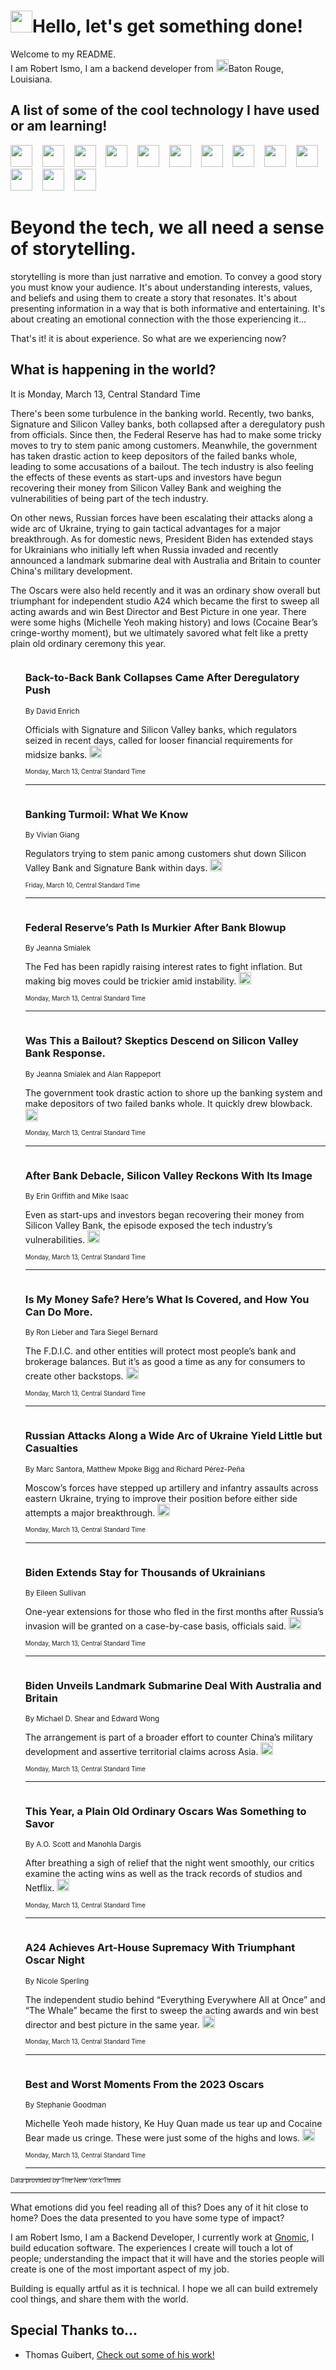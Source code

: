 <h1><img src="https://emojis.slackmojis.com/emojis/images/1643514375/3493/hot-coffee.gif?1643514375" width="35"/>Hello, let's get something done!</h1>

<p>Welcome to my README.<br/>
I am Robert Ismo, I am a backend developer from <img src="https://emojis.slackmojis.com/emojis/images/1638395689/50435/moulin_rouge.png?1638395689" width="20"/>Baton Rouge, Louisiana.</p>
<h2>A list of some of the cool technology I have used or am learning!</h2>
<p>
<img src="https://emojis.slackmojis.com/emojis/images/1643516091/21142/meow_bongotap.gif?1643516091" width="35" alt="">
<img src="https://img.shields.io/badge/Favorite%20Frontend%20Framework-SvelteKit-f83903" alt="">
<img src="https://img.shields.io/badge/Second%20Favorite-Vue-40b581" alt="">
<img src="https://img.shields.io/badge/Most%20Used%20Runtime-Nodejs-78b061" alt="">
<img src="https://emojis.slackmojis.com/emojis/images/1643517416/34482/fire.gif?1643517416" width="35" alt="">
<img src="https://img.shields.io/badge/Javascript%20But%20Better-Typescript-0078ca" alt="">
<img src="https://img.shields.io/badge/Favorite%20Language-Elixir-3e244d" alt="">
<img src="https://img.shields.io/badge/Containerize%20Everything-Docker-6ac9ef" alt="">
<img src="https://emojis.slackmojis.com/emojis/images/1643514596/5999/meow_party.gif?1643514596" width="35" alt="">
<img src="https://img.shields.io/badge/API%20Love%20Language-Graphql-de32a5" alt="">
<img src="https://img.shields.io/badge/Our%20Favorite%20Version%20Controller-Git-e94f33" alt="">
<img src="https://img.shields.io/badge/Favorite%20Database-Redis-d42d1d" alt="">
<img src="https://emojis.slackmojis.com/emojis/images/1643514559/5584/deployparrot.gif?1643514559" width="35" alt="">
<img src="https://img.shields.io/badge/Container%20Interstate-RabbitMQ-f66200" alt="">
<img src="https://img.shields.io/badge/Gotta%20Learn-Kubernetes-316adf" alt="">
<img src="https://img.shields.io/badge/Really%20Mature%20Now-WASM-654fef" alt="">
<img src="https://emojis.slackmojis.com/emojis/images/1666642497/61942/dance_vibe.gif?1666642497" width="35" alt="">
<img src="https://img.shields.io/badge/For%20My%20M1-ARM64-657d96" alt="">
<img src="https://img.shields.io/badge/Loving%20This%20So%20Much-TailwindCSS-17bcb5" alt="">
<img src="https://img.shields.io/badge/Cool%20Build%20Tool-Vite-f9cb24" alt="">
<img src="https://emojis.slackmojis.com/emojis/images/1669231376/62819/working-on-it.gif?1669231376" width="35" alt="">
<img src="https://img.shields.io/badge/Fun%20and%20Easy%20Database-MongoDB-5f8c49" alt="">
<img src="https://img.shields.io/badge/JS%20Life%20Support-NPM-c73737" alt="">
<img src="https://img.shields.io/badge/I%20Liked%20It-DynamoDB-0073b9" alt="">
<img src="https://emojis.slackmojis.com/emojis/images/1643514045/46/question.gif?1643514045" width="35" alt="">
<img src="https://img.shields.io/badge/cool-React-60d6f9" alt="">
<img src="https://img.shields.io/badge/Future%20Big%20Project-Lambda-f37e00" alt="">
<img src="https://img.shields.io/badge/NPM%20But%20Better-PNPM-f1aa07" alt="">
<img src="https://emojis.slackmojis.com/emojis/images/1643514943/9662/fbwow.gif?1643514943" width="35" alt="">
<img src="https://img.shields.io/badge/First%20Language-C-662079" alt="">
<img src="https://img.shields.io/badge/Where%20I%20Deploy%20Frontend-Vercel-000000" alt="">
<img src="https://img.shields.io/badge/Who%20Does%20not%20Want%20an%20App-Swift-f9492a" alt="">
<img src="https://emojis.slackmojis.com/emojis/images/1643514058/151/javascript.png?1643514058" width="35" alt="">
<img src="https://img.shields.io/badge/cool-Python-fbd542" alt="">
<img src="https://img.shields.io/badge/Favorite%20Something-Stripe-656cdc" alt="">
<img src="https://img.shields.io/badge/Of%20Course-HTML5-ed6327" alt="">
<img src="https://emojis.slackmojis.com/emojis/images/1660415405/60731/bomb.gif?1660415405" width="35" alt="">
<img src="https://img.shields.io/badge/hate-CSS-2964ec" alt="">
<img src="https://img.shields.io/badge/Learning-CircleCI-141215" alt="">
<img src="https://img.shields.io/badge/Learning-Rust-fbbb3b" alt="">
<img src="https://emojis.slackmojis.com/emojis/images/1660415397/60712/writing-hand.gif?1660415397" width="35" alt="">
<img src="https://img.shields.io/badge/Dev%20Browser%20of%20Choice-Firefox-cc4e26" alt="">
<img src="https://img.shields.io/badge/Recoverying%20From%20Windows-UNIX-1781e3" alt="">
<img src="https://img.shields.io/badge/LOVE-LogSeq-90c1c2" alt="">
<img src="https://emojis.slackmojis.com/emojis/images/1643514066/223/kirby.gif?1643514066" width="35" alt="">
<img src="https://img.shields.io/badge/Daily%20Driver-MacOS-e6e6e8" alt="">
<img src="https://img.shields.io/badge/Git%20Server-Github-000000" alt="">
<img src="https://img.shields.io/badge/enjoyable-EC2-f17428" alt="">
<img src="https://emojis.slackmojis.com/emojis/images/1643514239/2069/excited.gif?1643514239" width="35" alt="">
</p>
<h1>Beyond the tech, we all need a sense of storytelling.</h1>
<p>storytelling is more than just narrative and emotion. To convey a good story you must know your audience. It's about understanding interests, values, and beliefs and using them to create a story that resonates. It's about presenting information in a way that is both informative and entertaining. It's about creating an emotional connection with the those experiencing it...</p>
<p>That's it! it is about experience. So what are we experiencing now?</p>
<h2>What is happening in the world?</h2>
<p>It is Monday, March 13, Central Standard Time</p>
<p>
There&#39;s been some turbulence in the banking world. Recently, two banks, Signature and Silicon Valley banks, both collapsed after a deregulatory push from officials. Since then, the Federal Reserve has had to make some tricky moves to try to stem panic among customers. Meanwhile, the government has taken drastic action to keep depositors of the failed banks whole, leading to some accusations of a bailout. The tech industry is also feeling the effects of these events as start-ups and investors have begun recovering their money from Silicon Valley Bank and weighing the vulnerabilities of being part of the tech industry. 

On other news, Russian forces have been escalating their attacks along a wide arc of Ukraine, trying to gain tactical advantages for a major breakthrough. As for domestic news, President Biden has extended stays for Ukrainians who initially left when Russia invaded and recently announced a landmark submarine deal with Australia and Britain to counter China&#39;s military development. 

The Oscars were also held recently and it was an ordinary show overall but triumphant for independent studio A24 which became the first to sweep all acting awards and win Best Director and Best Picture in one year. There were some highs (Michelle Yeoh making history) and lows (Cocaine Bear’s cringe-worthy moment), but we ultimately savored what felt like a pretty plain old ordinary ceremony this year.</p>
<ol>
<img src="https://img.shields.io/badge/-business-blue" alt="">
<h3>Back-to-Back Bank Collapses Came After Deregulatory Push</h3>
<sub>By David Enrich</sub>
<p>Officials with Signature and Silicon Valley banks, which regulators seized in recent days, called for looser financial requirements for midsize banks.  <a href="https://nyti.ms/3TczHXy"><img src="https://developer.nytimes.com/files/poweredby_nytimes_30b.png?v=1583354208352" height="20"></a></p>
<sub><sub>Monday, March 13, Central Standard Time</sub></sub>
<hr/>
<img src="https://img.shields.io/badge/-business-blue" alt="">
<h3>Banking Turmoil: What We Know</h3>
<sub>By Vivian Giang</sub>
<p>Regulators trying to stem panic among customers shut down Silicon Valley Bank and Signature Bank within days.  <a href="https://nyti.ms/3yzkINP"><img src="https://developer.nytimes.com/files/poweredby_nytimes_30b.png?v=1583354208352" height="20"></a></p>
<sub><sub>Friday, March 10, Central Standard Time</sub></sub>
<hr/>
<img src="https://img.shields.io/badge/-business-blue" alt="">
<h3>Federal Reserve’s Path Is Murkier After Bank Blowup</h3>
<sub>By Jeanna Smialek</sub>
<p>The Fed has been rapidly raising interest rates to fight inflation. But making big moves could be trickier amid instability.  <a href="https://nyti.ms/3Fl43l7"><img src="https://developer.nytimes.com/files/poweredby_nytimes_30b.png?v=1583354208352" height="20"></a></p>
<sub><sub>Monday, March 13, Central Standard Time</sub></sub>
<hr/>
<img src="https://img.shields.io/badge/-business-blue" alt="">
<h3>Was This a Bailout? Skeptics Descend on Silicon Valley Bank Response.</h3>
<sub>By Jeanna Smialek and Alan Rappeport</sub>
<p>The government took drastic action to shore up the banking system and make depositors of two failed banks whole. It quickly drew blowback.  <a href="https://nyti.ms/3YF0GMJ"><img src="https://developer.nytimes.com/files/poweredby_nytimes_30b.png?v=1583354208352" height="20"></a></p>
<sub><sub>Monday, March 13, Central Standard Time</sub></sub>
<hr/>
<img src="https://img.shields.io/badge/-technology-blue" alt="">
<h3>After Bank Debacle, Silicon Valley Reckons With Its Image</h3>
<sub>By Erin Griffith and Mike Isaac</sub>
<p>Even as start-ups and investors began recovering their money from Silicon Valley Bank, the episode exposed the tech industry’s vulnerabilities.  <a href="https://nyti.ms/3Ta2Z9n"><img src="https://developer.nytimes.com/files/poweredby_nytimes_30b.png?v=1583354208352" height="20"></a></p>
<sub><sub>Monday, March 13, Central Standard Time</sub></sub>
<hr/>
<img src="https://img.shields.io/badge/-your-money-blue" alt="">
<h3>Is My Money Safe? Here’s What Is Covered, and How You Can Do More.</h3>
<sub>By Ron Lieber and Tara Siegel Bernard</sub>
<p>The F.D.I.C. and other entities will protect most people’s bank and brokerage balances. But it’s as good a time as any for consumers to create other backstops.  <a href="https://nyti.ms/42kVT6a"><img src="https://developer.nytimes.com/files/poweredby_nytimes_30b.png?v=1583354208352" height="20"></a></p>
<sub><sub>Monday, March 13, Central Standard Time</sub></sub>
<hr/>
<img src="https://img.shields.io/badge/-world-blue" alt="">
<h3>Russian Attacks Along a Wide Arc of Ukraine Yield Little but Casualties</h3>
<sub>By Marc Santora, Matthew Mpoke Bigg and Richard Pérez-Peña</sub>
<p>Moscow’s forces have stepped up artillery and infantry assaults across eastern Ukraine, trying to improve their position before either side attempts a major breakthrough.  <a href="https://nyti.ms/3lbuVgt"><img src="https://developer.nytimes.com/files/poweredby_nytimes_30b.png?v=1583354208352" height="20"></a></p>
<sub><sub>Monday, March 13, Central Standard Time</sub></sub>
<hr/>
<img src="https://img.shields.io/badge/-us-blue" alt="">
<h3>Biden Extends Stay for Thousands of Ukrainians</h3>
<sub>By Eileen Sullivan</sub>
<p>One-year extensions for those who fled in the first months after Russia’s invasion will be granted on a case-by-case basis, officials said.  <a href="https://nyti.ms/3LlDyQq"><img src="https://developer.nytimes.com/files/poweredby_nytimes_30b.png?v=1583354208352" height="20"></a></p>
<sub><sub>Monday, March 13, Central Standard Time</sub></sub>
<hr/>
<img src="https://img.shields.io/badge/-us-blue" alt="">
<h3>Biden Unveils Landmark Submarine Deal With Australia and Britain</h3>
<sub>By Michael D. Shear and Edward Wong</sub>
<p>The arrangement is part of a broader effort to counter China’s military development and assertive territorial claims across Asia.  <a href="https://nyti.ms/3JBnpoH"><img src="https://developer.nytimes.com/files/poweredby_nytimes_30b.png?v=1583354208352" height="20"></a></p>
<sub><sub>Monday, March 13, Central Standard Time</sub></sub>
<hr/>
<img src="https://img.shields.io/badge/-movies-blue" alt="">
<h3>This Year, a Plain Old Ordinary Oscars Was Something to Savor</h3>
<sub>By A.O. Scott and Manohla Dargis</sub>
<p>After breathing a sigh of relief that the night went smoothly, our critics examine the acting wins as well as the track records of studios and Netflix.  <a href="https://nyti.ms/3YOJaWe"><img src="https://developer.nytimes.com/files/poweredby_nytimes_30b.png?v=1583354208352" height="20"></a></p>
<sub><sub>Monday, March 13, Central Standard Time</sub></sub>
<hr/>
<img src="https://img.shields.io/badge/-business-blue" alt="">
<h3>A24 Achieves Art-House Supremacy With Triumphant Oscar Night</h3>
<sub>By Nicole Sperling</sub>
<p>The independent studio behind “Everything Everywhere All at Once” and “The Whale” became the first to sweep the acting awards and win best director and best picture in the same year.  <a href="https://nyti.ms/3TeCM9F"><img src="https://developer.nytimes.com/files/poweredby_nytimes_30b.png?v=1583354208352" height="20"></a></p>
<sub><sub>Monday, March 13, Central Standard Time</sub></sub>
<hr/>
<img src="https://img.shields.io/badge/-movies-blue" alt="">
<h3>Best and Worst Moments From the 2023 Oscars</h3>
<sub>By Stephanie Goodman</sub>
<p>Michelle Yeoh made history, Ke Huy Quan made us tear up and Cocaine Bear made us cringe. These were just some of the highs and lows.  <a href="https://nyti.ms/3Jchk0j"><img src="https://developer.nytimes.com/files/poweredby_nytimes_30b.png?v=1583354208352" height="20"></a></p>
<sub><sub>Monday, March 13, Central Standard Time</sub></sub>
<hr/>
</ol>
<a href="https://developer.nytimes.com"><sub><sub>Data provided by The New York Times</sub></sub></a>
<hr/>
<p>What emotions did you feel reading all of this? Does any of it hit close to home? Does the data presented to you have some type of impact?</p>
<p>I am Robert Ismo, I am a Backend Developer, I currently work at <a href="https://gnomic.education/">Gnomic</a>, I build education software. The experiences I create will touch a lot of people; understanding the impact that it will have and the stories people will create is one of the most important aspect of my job.</p>
<p>Building is equally artful as it is technical. I hope we all can build extremely cool things, and share them with the world.</p>
<h2>Special Thanks to...</h2>
<ul>
<li>Thomas Guibert, <a href="https://github.com/thmsgbrt/thmsgbrt">Check out some of his work!</a></li>
</ul>